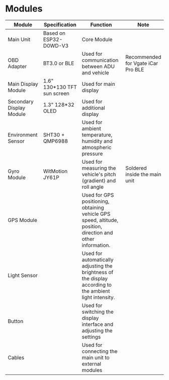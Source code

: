 # Modules

<table><thead><tr><th width="144">Module</th><th width="188">Specification</th><th width="269">Function</th><th>Note</th></tr></thead><tbody><tr><td>Main Unit</td><td>Based on ESP32-D0WD-V3</td><td>Core Module</td><td></td></tr><tr><td>OBD Adapter</td><td>BT3.0 or BLE</td><td>Used for communication between ADU and vehicle</td><td>Recommended for Vgate iCar Pro BLE</td></tr><tr><td>Main Display Module</td><td>1.6" 130*130 TFT sun screen</td><td>Used for main display</td><td></td></tr><tr><td>Secondary Display Module</td><td>1.3" 128*32 OLED</td><td>Used for additional display</td><td></td></tr><tr><td>Environment Sensor</td><td>SHT30 + QMP6988</td><td>Used for ambient temperature, humidity and atmospheric pressure</td><td></td></tr><tr><td>Gyro Module</td><td>WitMotion JY61P</td><td>Used for measuring the vehicle's pitch (gradient) and roll angle</td><td>Soldered inside the main unit</td></tr><tr><td>GPS Module</td><td></td><td>Used for GPS positioning, obtaining vehicle GPS speed, altitude, position, direction and other information.</td><td></td></tr><tr><td>Light Sensor</td><td></td><td>Used for automatically adjusting the brightness of the display according to the ambient light intensity.</td><td></td></tr><tr><td>Button</td><td></td><td>Used for switching the display interface and adjusting the settings</td><td></td></tr><tr><td>Cables</td><td></td><td>Used for connecting the main unit to external modules</td><td></td></tr></tbody></table>
